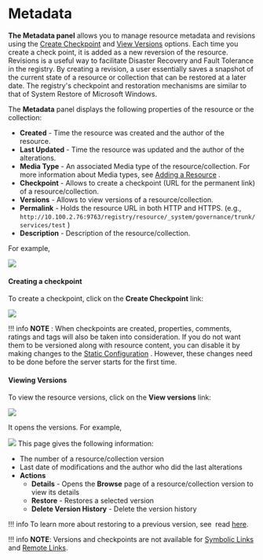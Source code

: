 # Metadata

**The Metadata panel** allows you to manage resource metadata and revisions using the [Create Checkpoint](#Metadata-Checkpoint) and [View Versions](#Metadata-Versions) options. Each time you create a check point, it is added as a new reversion of the resource. Revisions is a useful way to facilitate Disaster Recovery and Fault Tolerance in the registry. By creating a revision, a user essentially saves a snapshot of the current state of a resource or collection that can be restored at a later date. The registry's checkpoint and restoration mechanisms are similar to that of System Restore of Microsoft Windows.

The **Metadata** panel displays the following properties of the resource or the collection:

-   **Created** - Time the resource was created and the author of the resource.
-   **Last Updated** - Time the resource was updated and the author of the alterations.
-   **Media Type** - An associated Media type of the resource/collection. For more information about Media types, see [Adding a Resource](https://docs.wso2.com/display/ADMIN44x/Adding+a+Resource) .
-   **Checkpoint** - Allows to create a checkpoint (URL for the permanent link) of a resource/collection.
-   **Versions** - Allows to view versions of a resource/collection.
-   **Permalink** - Holds the resource URL in both HTTP and HTTPS. (e.g., `http://10.100.2.76:9763/registry/resource/_system/governance/trunk/services/test` )
-   **Description** - Description of the resource/collection.

For example,

![]({{base_path}}/assets/attachments/22185146/22514191.png)
#### Creating a checkpoint

To create a checkpoint, click on the **Create Checkpoint** link:

![]({{base_path}}/assets/attachments/126562605/126562606.png)

!!! info
**NOTE** : When checkpoints are created, properties, comments, ratings and tags will also be taken into consideration. If you do not want them to be versioned along with resource content, you can disable it by making changes to the [Static Configuration](https://docs.wso2.com/display/Governance460/Configuration+for+Static+%28One-time%29+and+Auto+Versioning+Resources) . However, these changes need to be done before the server starts for the first time.


#### Viewing Versions

To view the resource versions, click on the **View versions** link:

![]({{base_path}}/assets/attachments/126562605/126562611.png)

It opens the versions. For example,

![]({{base_path}}/assets/attachments/22185146/22514195.png)
This page gives the following information:

-   The number of a resource/collection version
-   Last date of modifications and the author who did the last alterations
-   **Actions**
    -   **Details** - Opens the **Browse** page of a resource/collection version to view its details
    -   **Restore** - Restores a selected version
    -   **Delete Version History** - Delete the version history

!!! info
    To learn more about restoring to a previous version, see  read [here](https://docs.wso2.com/display/Governance460/Managing+Versions+of+a+Resource).

!!! info
    **NOTE**: Versions and checkpoints are not available for [Symbolic Links](https://docs.wso2.com/display/Governance460/Link+Creation#LinkCreation-ASymbolicLink) and [Remote Links](https://docs.wso2.com/display/Governance460/Link+Creation#LinkCreation-ARemoteLink).

